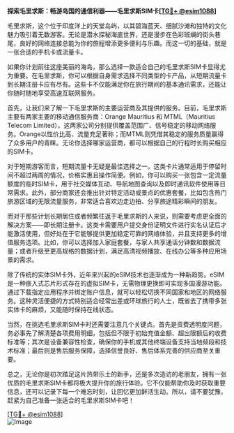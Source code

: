 **探索毛里求斯：畅游岛国的通信利器——毛里求斯SIM卡[[TG💪+ @esim1088](https://t.me/s/esim1088)]**

毛里求斯，这个位于印度洋上的天堂岛屿，以其碧海蓝天、细腻沙滩和独特的文化魅力吸引着无数游客。无论是潜水探秘海底世界，还是漫步在色彩斑斓的街头巷尾，良好的网络连接总能为你的旅程增添更多便利与乐趣。而这一切的基础，就是一张合适的手机卡或流量卡。

如果你计划前往这座美丽的海岛，那么选择一款适合自己的毛里求斯SIM卡显得尤为重要。在毛里求斯，你可以根据自身需求选择不同类型的卡产品，从短期流量卡到长期注册卡应有尽有。这些卡不仅能满足你在旅行期间的基本通讯需求，还能让你随时随地享受高速互联网服务。

首先，让我们来了解一下毛里求斯的主要运营商及其提供的服务。目前，毛里求斯主要有两家主要的移动通信服务商：Orange Mauritius 和 MTML（Mauritius Telecom Limited）。这两家公司分别提供覆盖范围广、信号稳定的移动网络服务。Orange以性价比高、流量充足著称；而MTML则凭借其稳定的服务质量赢得了众多用户的青睐。无论你选择哪家运营商，都可以根据自己的行程时长购买相应的SIM卡。

对于短期游客而言，短期流量卡无疑是最佳选择之一。这类卡片通常适用于停留时间不超过两周的情况，价格实惠且操作简便。例如，你可以购买一张包含一定流量额度的临时SIM卡，用于社交媒体互动、导航地图查询以及即时通讯软件使用等日常需求。此外，部分商家还会推出针对特定活动或景点的优惠套餐，比如包含热门旅游区域的无限流量服务，非常适合喜欢边走边拍、分享旅途精彩瞬间的朋友。

而对于那些计划长期居住或者频繁往返于毛里求斯的人来说，则需要考虑更全面的解决方案——即长期注册卡。这类卡需要用户提交身份证明文件进行实名认证后才能激活使用，但好处在于它能够提供更加稳定可靠的网络体验，并且支持更多的增值服务选项。比如，你可以选择加入家庭套餐，与家人共享通话分钟数和数据流量；或者升级至更高规格的数据计划，满足高清视频播放、在线办公等多种应用场景的需求。

除了传统的实体SIM卡外，近年来兴起的eSIM技术也逐渐成为一种新趋势。eSIM是一种嵌入式芯片形式存在的虚拟SIM卡，无需物理更换即可实现多国漫游功能。通过下载指定应用程序并绑定账户信息，就可以轻松切换不同国家和地区的网络服务。这种灵活便捷的方式特别适合经常出差或环球旅行的人士，既省去了携带多张实体卡的麻烦，又能随时保持在线状态。

当然，在挑选毛里求斯SIM卡时还需要注意几个关键点。首先是资费透明度问题，务必事先了解清楚各项费用明细，包括但不限于初始充值金额、超出限额后的收费标准等；其次是设备兼容性检查，确保你的手机或其他终端设备支持当地频段和技术标准；最后则是售后服务保障，选择信誉良好、售后体系完善的供应商至关重要。

总之，无论你是初次踏足这片热带乐土的新手，还是多次造访的老朋友，拥有一张优质的毛里求斯SIM卡都将极大提升你的旅行体验。它不仅能帮助你及时获取重要信息，还可以记录下每一个难忘时刻，让回忆更加鲜活生动。所以，请不要犹豫，赶紧为自己准备一张适合的毛里求斯SIM卡吧！

[[TG💪+ @esim1088](https://t.me/s/esim1088)]  
![Image](https://i.postimg.cc/4NQfJmqS/Snipaste-2025-05-13-00-14-12.png)